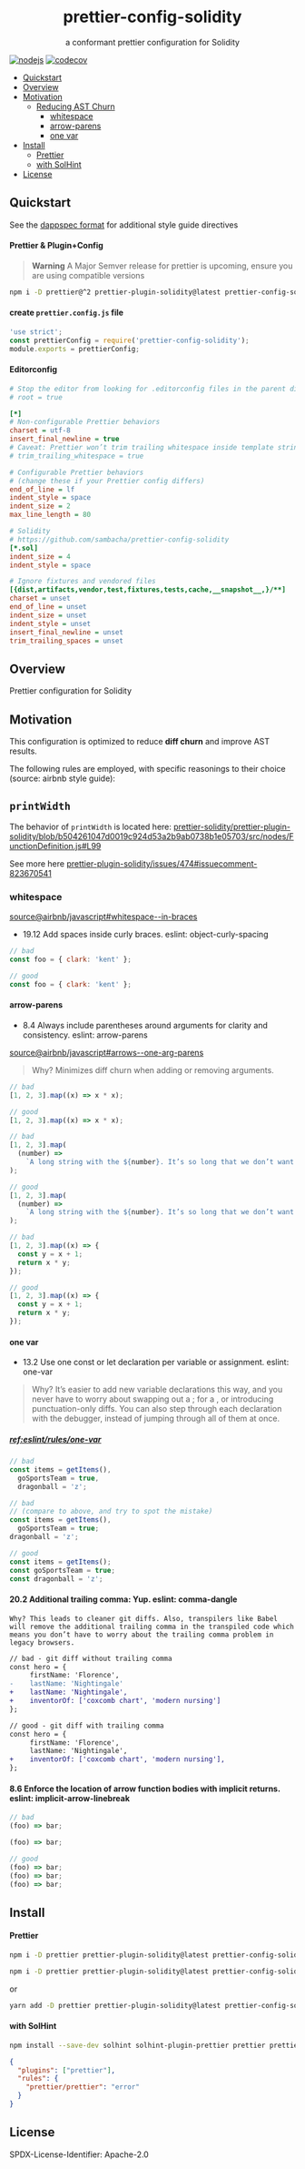 <h1 align="center">
 <br>
 prettier-config-solidity
</h1>

<p align="center">
a conformant prettier configuration for Solidity         
</p>

[![nodejs](https://github.com/sambacha/prettier-config-solidity/actions/workflows/nodejs.yml/badge.svg)](https://github.com/sambacha/prettier-config-solidity/actions/workflows/nodejs.yml)
[![codecov](https://codecov.io/gh/sambacha/prettier-solidity-config/branch/master/graph/badge.svg?token=1k3OYjAl8C)](https://codecov.io/gh/sambacha/prettier-solidity-config)

- [Quickstart](#quickstart)
- [Overview](#overview)
- [Motivation](#motivation)
  - [Reducing AST Churn](#whitespace)
    - [whitespace](#whitespace)
    - [arrow-parens](#arrow-parens)
    - [one var](#one-var)
- [Install](#install)
  - [Prettier](#prettier)
  - [with SolHint](#with-solhint)
- [License](#license)

## Quickstart

See the [dappspec format](https://github.com/sambacha/dappspec) for additional style guide directives 

#### Prettier & Plugin+Config

>**Warning**
>A Major Semver release for prettier is upcoming, ensure you are using compatible versions

```bash
npm i -D prettier@^2 prettier-plugin-solidity@latest prettier-config-solidity@latest  --save-exact
```


#### create `prettier.config.js` file

```javascript
'use strict';
const prettierConfig = require('prettier-config-solidity');
module.exports = prettierConfig;
```

#### Editorconfig 

```cfg
# Stop the editor from looking for .editorconfig files in the parent directories
# root = true

[*]
# Non-configurable Prettier behaviors
charset = utf-8
insert_final_newline = true
# Caveat: Prettier won’t trim trailing whitespace inside template strings, but your editor might.
# trim_trailing_whitespace = true

# Configurable Prettier behaviors
# (change these if your Prettier config differs)
end_of_line = lf
indent_style = space
indent_size = 2
max_line_length = 80

# Solidity
# https://github.com/sambacha/prettier-config-solidity
[*.sol]
indent_size = 4
indent_style = space

# Ignore fixtures and vendored files
[{dist,artifacts,vendor,test,fixtures,tests,cache,__snapshot__,}/**]
charset = unset
end_of_line = unset
indent_size = unset
indent_style = unset
insert_final_newline = unset
trim_trailing_spaces = unset
```

## Overview

Prettier configuration for Solidity

## Motivation

This configuration is optimized to reduce **diff churn** and improve AST
results.

The following rules are employed, with specific reasonings to their choice
(source: airbnb style guide):

## `printWidth`

The behavior of `printWidth` is located here:
[prettier-solidity/prettier-plugin-solidity/blob/b504261047d0019c924d53a2b9ab0738b1e05703/src/nodes/FunctionDefinition.js#L99](https://github.com/prettier-solidity/prettier-plugin-solidity/blob/b504261047d0019c924d53a2b9ab0738b1e05703/src/nodes/FunctionDefinition.js#L99)

See more here
[prettier-plugin-solidity/issues/474#issuecomment-823670541](https://github.com/prettier-solidity/prettier-plugin-solidity/issues/474#issuecomment-823670541)

### whitespace

[source@airbnb/javascript#whitespace--in-braces](https://github.com/airbnb/javascript#whitespace--in-braces)

- 19.12 Add spaces inside curly braces. eslint: object-curly-spacing

```jsx
// bad
const foo = { clark: 'kent' };

// good
const foo = { clark: 'kent' };
```

#### arrow-parens

- 8.4 Always include parentheses around arguments for clarity and consistency.
  eslint: arrow-parens

[source@airbnb/javascript#arrows--one-arg-parens](https://github.com/airbnb/javascript#arrows--one-arg-parens)

> Why? Minimizes diff churn when adding or removing arguments.

```jsx
// bad
[1, 2, 3].map((x) => x * x);

// good
[1, 2, 3].map((x) => x * x);

// bad
[1, 2, 3].map(
  (number) =>
    `A long string with the ${number}. It’s so long that we don’t want it to take up space on the .map line!`,
);

// good
[1, 2, 3].map(
  (number) =>
    `A long string with the ${number}. It’s so long that we don’t want it to take up space on the .map line!`,
);

// bad
[1, 2, 3].map((x) => {
  const y = x + 1;
  return x * y;
});

// good
[1, 2, 3].map((x) => {
  const y = x + 1;
  return x * y;
});
```

#### one var

- 13.2 Use one const or let declaration per variable or assignment. eslint:
  one-var

> Why? It’s easier to add new variable declarations this way, and you never have
> to worry about swapping out a ; for a , or introducing punctuation-only diffs.
> You can also step through each declaration with the debugger, instead of
> jumping through all of them at once.

##### [ref:eslint/rules/one-var](https://eslint.org/docs/rules/one-var)

```jsx
// bad
const items = getItems(),
  goSportsTeam = true,
  dragonball = 'z';

// bad
// (compare to above, and try to spot the mistake)
const items = getItems(),
  goSportsTeam = true;
dragonball = 'z';

// good
const items = getItems();
const goSportsTeam = true;
const dragonball = 'z';
```

#### 20.2 Additional trailing comma: Yup. eslint: comma-dangle

    Why? This leads to cleaner git diffs. Also, transpilers like Babel will remove the additional trailing comma in the transpiled code which means you don’t have to worry about the trailing comma problem in legacy browsers.

```diff
// bad - git diff without trailing comma
const hero = {
     firstName: 'Florence',
-    lastName: 'Nightingale'
+    lastName: 'Nightingale',
+    inventorOf: ['coxcomb chart', 'modern nursing']
};

// good - git diff with trailing comma
const hero = {
     firstName: 'Florence',
     lastName: 'Nightingale',
+    inventorOf: ['coxcomb chart', 'modern nursing'],
};
```

#### 8.6 Enforce the location of arrow function bodies with implicit returns. eslint: implicit-arrow-linebreak

```js
// bad
(foo) => bar;

(foo) => bar;

// good
(foo) => bar;
(foo) => bar;
(foo) => bar;
```

## Install

#### Prettier

```bash
npm i -D prettier prettier-plugin-solidity@latest prettier-config-solidity  --save-exact
```

```bash
npm i -D prettier prettier-plugin-solidity@latest prettier-config-solidity  --save-exact --legacy-peer-deps
```

or

```bash
yarn add -D prettier prettier-plugin-solidity@latest prettier-config-solidity  --save-exact
```

#### with SolHint

```bash
npm install --save-dev solhint solhint-plugin-prettier prettier prettier-plugin-solidity --save-exact
```

```json
{
  "plugins": ["prettier"],
  "rules": {
    "prettier/prettier": "error"
  }
}
```

## License

SPDX-License-Identifier: Apache-2.0
